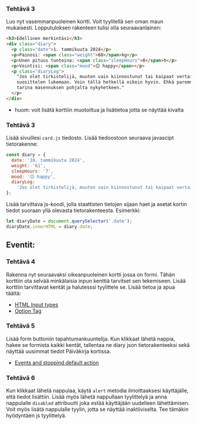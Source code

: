 ### Tehtävä 3

Luo nyt vasemmanpuoleinen kortti. Voit tyylitellä sen oman maun mukaisesti. Lopputuloksen rakenteen tulisi olla seuraavanlainen:

```html
<h3>Edellinen merkintäsi</h3>
<div class="diary">
  <p class="date">1. tammikuuta 2024</p>
  <p>Painosi: <span class="weight">60</span>kg</p>
  <p>Unen pituus tunteina: <span class="sleepHours">8</span>h</p>
  <p>Vointisi: <span class="mood">😊 happy</span></p>
  <p class="diaryLog">
    "Jos olet tirkistelijä, muuten vain kiinnostunut tai kaipaat vertaistukea masennukseen, niin
    suosittelen lukemaan. Voin tällä hetkellä oikein hyvin. Ehkä paremmin kuin koskaan ja tämä on
    tarina masennuksen pohjalta nykyhetkeen."
  </p>
</div>
```

- huom: voit lisätä korttiin muotoiltua ja lisätietoa jotta se näyttää kivalta

### Tehtävä 3

Lisää sivuillesi `card.js` tiedosto. Lisää tiedoostoon seuraava javascipt tietorakenne:

```js
const diary = {
  date: '10. tammikuuta 2024',
  weight: '61',
  sleepHours: '7',
  mood: '😊 happy',
  diaryLog:
    'Jos olet tirkistelijä, muuten vain kiinnostunut tai kaipaat vertaistukea masennukseen, niin suosittelen lukemaan. Voin tällä hetkellä oikein hyvin. Ehkä paremmin kuin koskaan ja tämä on tarina masennuksen pohjalta nykyhetkeen.',
};
```

Lisää tarvittava js-koodi, jolla staattisten tietojen sijaan haet ja asetat kortin tiedot suoraan yllä olevasta tietorakenteesta. Esimerkki:

```js
let diaryDate = document.querySelector('.date');
diaryDate.innerHTML = diary.date;
```

## Eventit:

### Tehtävä 4

Rakenna nyt seuraavaksi oikeanpuoleinen kortti jossa on formi. Tähän korttiin ota selvää minkälaisia inpun kenttiä tarvitset sen tekemiseen. Lisää korttiin tarvittavat kentät ja halutesssi tyylittele se. Lisää tietoa ja apua täältä:

- [HTML Input types](https://www.w3schools.com/html/html_form_input_types.asp)
- [Option Tag](https://www.w3schools.com/tags/tag_option.asp)

### Tehtävä 5

Lisää form buttoniin tapahtumankuuntelija. Kun klikkaat lähetä nappia, hakee se formista kaikki kentät, tallentaa ne diary json tietorakenteeksi sekä näyttää uusimmat tiedot Päiväkirja kortissa.

- [Events and stoppind default action](https://github.com/ilkkamtk/JavaScript-english/blob/main/BOM-DOM-event.md#stopping-default-action-of-an-event)

### Tehtävä 6

Kun klikkaat lähetä nappulaa, käytä `alert` metodia ilmoittaaksesi käyttäjälle, että tiedot lisättiin. Lisää myös lähetä nappullaan tyylittelyä ja anna nappulalle `disabled` attribuutti joka estää käyttäjään uudelleen lähettämisen. Voit myös lisätä nappulalle tyylin, jotta se näyttää inaktiiviselta. Tee tämäkin hyödyntäen js tyylittelyä.
